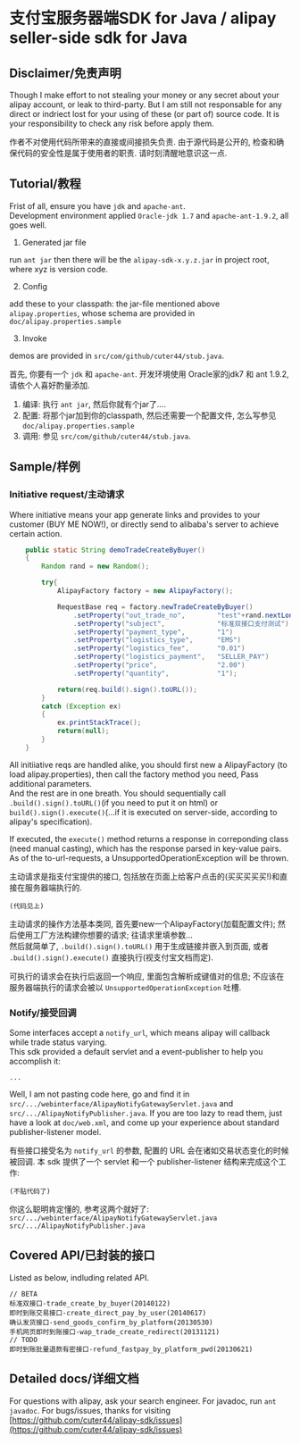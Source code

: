 # 支付宝服务器端SDK for Java / alipay seller-side sdk for Java  

## Disclaimer/免责声明

Though I make effort to not stealing your money or any secret about your alipay account, or leak to third-party. But I am still not responsable for any direct or indriect lost for your using of these (or part of) source code. It is your responsibility to check any risk before apply them.  

作者不对使用代码所带来的直接或间接损失负责. 由于源代码是公开的, 检查和确保代码的安全性是属于使用者的职责. 请时刻清醒地意识这一点.  

## Tutorial/教程

Frist of all, ensure you have `jdk` and `apache-ant`.  
Development environment applied `Oracle-jdk 1.7` and `apache-ant-1.9.2`, all goes well.

1. Generated jar file

run `ant jar`
then there will be the `alipay-sdk-x.y.z.jar` in project root, where xyz is version code.

2. Config

add these to your classpath:
the jar-file mentioned above
`alipay.properties`, whose schema are provided in `doc/alipay.properties.sample`

3. Invoke

demos are provided in `src/com/github/cuter44/stub.java`.

首先, 你要有一个 `jdk` 和 `apache-ant`. 开发环境使用 Oracle家的jdk7 和 ant 1.9.2, 请依个人喜好酌量添加.

1. 编译: 执行 `ant jar`, 然后你就有个jar了....  
2. 配置: 将那个jar加到你的classpath, 然后还需要一个配置文件, 怎么写参见 `doc/alipay.properties.sample`  
3. 调用: 参见 `src/com/github/cuter44/stub.java`.

## Sample/样例

### Initiative request/主动请求

Where initiative means your app generate links and provides to your customer (BUY ME NOW!), or directly send to alibaba's server to achieve certain action.

```Java
    public static String demoTradeCreateByBuyer()
    {
        Random rand = new Random();

        try{
            AlipayFactory factory = new AlipayFactory();

            RequestBase req = factory.newTradeCreateByBuyer()
                .setProperty("out_trade_no",        "test"+rand.nextLong())
                .setProperty("subject",             "标准双接口支付测试")
                .setProperty("payment_type",        "1")
                .setProperty("logistics_type",      "EMS")
                .setProperty("logistics_fee",       "0.01")
                .setProperty("logistics_payment",   "SELLER_PAY")
                .setProperty("price",               "2.00")
                .setProperty("quantity",            "1");

            return(req.build().sign().toURL());
        }
        catch (Exception ex)
        {
            ex.printStackTrace();
            return(null);
        }
    }
```

All initiiative reqs are handled alike, you should first new a AlipayFactory (to load alipay.properties), then call the factory method you need, Pass additional parameters.  
And the rest are in one breath. You should sequentially call `.build().sign().toURL()`(if you need to put it on html) or `build().sign().execute()`(...if it is executed on server-side, according to alipay's specification).

If executed, the `execute()` method returns a response in correponding class (need manual casting), which has the response parsed in key-value pairs. As of the to-url-requests, a UnsupportedOperationException will be thrown.

主动请求是指支付宝提供的接口, 包括放在页面上给客户点击的(买买买买买!)和直接在服务器端执行的.

```
(代码见上)
```

主动请求的操作方法基本类同, 首先要new一个AlipayFactory(加载配置文件); 然后使用工厂方法构建你想要的请求; 往请求里填参数...  
然后就简单了, `.build().sign().toURL()` 用于生成链接并嵌入到页面, 或者 `.build().sign().execute()` 直接执行(视支付宝文档而定).

可执行的请求会在执行后返回一个响应, 里面包含解析成键值对的信息; 不应该在服务器端执行的请求会被以 `UnsupportedOperationException` 吐槽.


### Notify/接受回调

Some interfaces accept a `notify_url`, which means alipay will callback while trade status varying.  
This sdk provided a default servlet and a event-publisher to help you accomplish it:

```
...
```

Well, I am not pasting code here, go and find it in `src/.../webinterface/AlipayNotifyGatewayServlet.java` and `src/.../AlipayNotifyPublisher.java`. If you are too lazy to read them, just have a look at `doc/web.xml`, and come up your experience about standard publisher-listener model.

有些接口接受名为 `notify_url` 的参数, 配置的 URL 会在诸如交易状态变化的时候被回调.
本 sdk 提供了一个 servlet 和一个 publisher-listener 结构来完成这个工作:

```
(不贴代码了)
```

你这么聪明肯定懂的, 参考这两个就好了:
`src/.../webinterface/AlipayNotifyGatewayServlet.java`   
`src/.../AlipayNotifyPublisher.java`  

## Covered API/已封装的接口

Listed as below, indluding related API.

```
// BETA
标准双接口-trade_create_by_buyer(20140122)
即时到账交易接口-create_direct_pay_by_user(20140617)
确认发货接口-send_goods_confirm_by_platform(20130530)
手机网页即时到账接口-wap_trade_create_redirect(20131121)
// TODO
即时到账批量退款有密接口-refund_fastpay_by_platform_pwd(20130621)
```

## Detailed docs/详细文档

For questions with alipay, ask your search engineer.
For javadoc, run `ant javadoc`.
For bugs/issues, thanks for visiting [https://github.com/cuter44/alipay-sdk/issues](https://github.com/cuter44/alipay-sdk/issues)